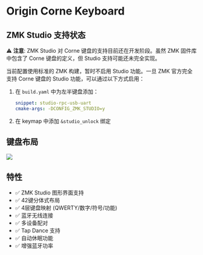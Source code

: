 # Origin Corne Keyboard

## ZMK Studio 支持状态

⚠️ **注意**: ZMK Studio 对 Corne 键盘的支持目前还在开发阶段。虽然 ZMK 固件库中包含了 Corne 键盘的定义，但 Studio 支持可能还未完全实现。

当前配置使用标准的 ZMK 构建，暂时不启用 Studio 功能。一旦 ZMK 官方完全支持 Corne 键盘的 Studio 功能，可以通过以下方式启用：

1. 在 `build.yaml` 中为左半键盘添加：
   ```yaml
   snippet: studio-rpc-usb-uart
   cmake-args: -DCONFIG_ZMK_STUDIO=y
   ```

2. 在 keymap 中添加 `&studio_unlock` 绑定

## 键盘布局

<img src="keymap-drawer/corne.svg" >

## 特性

- ✅ ZMK Studio 图形界面支持
- ✅ 42键分体式布局
- ✅ 4层键盘映射 (QWERTY/数字/符号/功能)
- ✅ 蓝牙无线连接
- ✅ 多设备配对
- ✅ Tap Dance 支持
- ✅ 自动休眠功能
- ✅ 增强蓝牙功率
